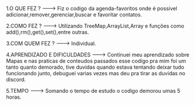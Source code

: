 1.O QUE FEZ ? ---> Fiz o codigo da agenda-favoritos onde é possivel adicionar,remover,gerenciar,buscar e favoritar contatos.

2.COMO FEZ ? ---> Utilizando TreeMap,ArrayList,Array e funções como add(),rm(),get(),set(),entre outras.

3.COM QUEM FEZ ? ---> Individual.

4.APRENDIZADO E DIFICULDADES ---> Continuei meu aprendizado sobre Mapas e nas praticas de conteudos passados esse codigo pra mim foi um tanto quanto demorado, tive duvidas quando estava tentando deixar tudo funcionando junto, debuguei varias vezes mas deu pra tirar as duvidas no discord. 

5.TEMPO ---> Somando o tempo de estudo o codigo demorou umas 5 horas. 
